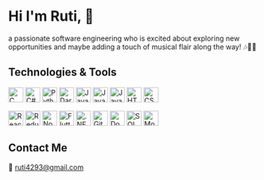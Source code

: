 # Hi I'm **Ruti**, 👋

a passionate software engineering who is excited about exploring new opportunities and maybe adding a touch of musical flair along the way! 🎶🎤😜

## Technologies & Tools

<p>
  <a href="https://en.wikipedia.org/wiki/C_(programming_language)"><img src="https://img.shields.io/badge/C-00599C?logo=c&logoColor=white" alt="C" height="30"/></a>
  <a href="https://learn.microsoft.com/en-us/dotnet/csharp/"><img src="https://img.shields.io/badge/C%23-239120?logo=c-sharp&logoColor=white" alt="C#" height="30"/></a>
  <a href="https://www.python.org"><img src="https://img.shields.io/badge/Python-3776AB?logo=python&logoColor=white" alt="Python" height="30"/></a>
  <a href="https://dart.dev"><img src="https://img.shields.io/badge/Dart-0175C2?logo=dart&logoColor=white" alt="Dart" height="30"/></a>
  <a href="https://www.java.com"><img src="https://img.shields.io/badge/Java-007396?logo=java&logoColor=white" alt="Java" height="30"/></a>
  <a href="https://www.oracle.com/java/technologies/javase/javase8-archive-downloads.html"><img src="https://img.shields.io/badge/Java%208-007396?logo=java&logoColor=white" alt="Java 8" height="30"/></a>
  <a href="https://developer.mozilla.org/en-US/docs/Web/JavaScript"><img src="https://img.shields.io/badge/JavaScript-F7DF1E?logo=javascript&logoColor=black" alt="JavaScript" height="30"/></a>
  <a href="https://developer.mozilla.org/en-US/docs/Web/HTML"><img src="https://img.shields.io/badge/HTML5-E34F26?logo=html5&logoColor=white" alt="HTML5" height="30"/></a>
  <a href="https://developer.mozilla.org/en-US/docs/Web/CSS"><img src="https://img.shields.io/badge/CSS3-1572B6?logo=css3&logoColor=white" alt="CSS3" height="30"/></a>
</p>
<p>
  <a href="https://reactjs.org"><img src="https://img.shields.io/badge/React-61DAFB?logo=react&logoColor=black" alt="React" height="30"/></a>
  <a href="https://redux.js.org"><img src="https://img.shields.io/badge/Redux-764ABC?logo=redux&logoColor=white" alt="Redux" height="30"/></a>
  <a href="https://nodejs.org"><img src="https://img.shields.io/badge/Node.js-339933?logo=node-dot-js&logoColor=white" alt="Node.js" height="30"/></a>
  <a href="https://flutter.dev"><img src="https://img.shields.io/badge/Flutter-02569B?logo=flutter&logoColor=white" alt="Flutter" height="30"/></a>
  <a href="https://dotnet.microsoft.com/"><img src="https://img.shields.io/badge/.NET%20Core-5C2D91?logo=dotnet&logoColor=white" alt=".NET Core" height="30"/></a>
  <a href="https://git-scm.com/"><img src="https://img.shields.io/badge/Git-F05032?logo=git&logoColor=white" alt="Git" height="30"/></a>
  <a href="https://www.docker.com/"><img src="https://img.shields.io/badge/Docker-2496ED?logo=docker&logoColor=white" alt="Docker" height="30"/></a>
  <a href="https://en.wikipedia.org/wiki/SQL"><img src="https://img.shields.io/badge/SQL-4479A1?logo=postgresql&logoColor=white" alt="SQL" height="30"/></a>
  <a href="https://www.mongodb.com/"><img src="https://img.shields.io/badge/MongoDB-47A248?logo=mongodb&logoColor=white" alt="MongoDB" height="30"/></a>
</p>

## Contact Me

📧 [ruti4293@gmail.com](mailto:ruti4293@gmail.com)

